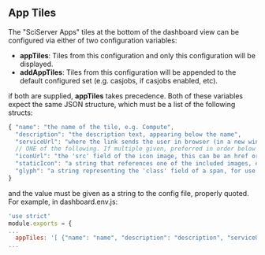 ## App Tiles

The "SciServer Apps" tiles at the bottom of the dashboard view can be configured via either of two configuration variables:

* **appTiles**: Tiles from this configuration and only this configuration will be displayed.
* **addAppTiles**: Tiles from this configuration will be appended to the default configured set (e.g. casjobs, if casjobs enabled, etc).

if both are supplied, **appTiles** takes precedence. Both of these variables expect the same JSON structure, which must
be a list of the following structs:

```js
{ "name": "the name of the tile, e.g. Compute",
  "description": "the description text, appearing below the name",
  "serviceUrl": "where the link sends the user in browser (in a new window)",
  // ONE of the following. If multiple given, preferred in order below
  "iconUrl": "the 'src' field of the icon image, this can be an href or static image data",
  "staticIcon": "a string that references one of the included images, e.g. 'compute'",
  "glyph": "a string representing the 'class' field of a span, for use with fontawesome/glyphicons, e.g. 'fa fa-search fa-3x'"
}
```

and the value must be given as a string to the config file, properly quoted. For example, in dashboard.env.js:

```js
'use strict'
module.exports = {
...
  appTiles: '[ {"name": "name", "description": "description", "serviceUrl": "serviceUrl", "iconUrl": "iconUrl"} ]'
...
```

